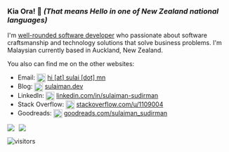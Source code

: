 ### Kia Ora! 👋 *(That means Hello in one of New Zealand national languages)*

I'm [well-rounded software developer](https://1x.engineer/) who passionate about software craftsmanship and technology solutions that solve business problems. I'm Malaysian currently based in Auckland, New Zealand.

You also can find me on the other websites:
- Email: <img align="center" src="https://cdn.jsdelivr.net/npm/simple-icons@3.0.1/icons/gmail.svg" alt="email logo" height="20" width="20" /> [hi [at] sulai [dot] mn](mailto:hi@sulai.mn)
- Blog: <img align="center" src="https://cdn.jsdelivr.net/npm/simple-icons@3.0.1/icons/wordpress.svg" alt="wordpress logo" height="20" width="20" /> [sulaiman.dev](https://sulaiman.dev)
- LinkedIn: <img align="center" src="https://cdn.jsdelivr.net/npm/simple-icons@3.0.1/icons/linkedin.svg" alt="linkedin logo" height="20" width="20" /> [linkedin.com/in/sulaiman-sudirman](https://linkedin.com/in/sulaiman-sudirman)
- Stack Overflow: <img align="center" src="https://cdn.jsdelivr.net/npm/simple-icons@3.0.1/icons/stackoverflow.svg" alt="stackoverflow logo" height="20" width="20" /> [stackoverflow.com/u/1109004](https://stackoverflow.com/u/1109004)
- Goodreads: <img align="center" src="https://cdn.jsdelivr.net/npm/simple-icons@3.0.1/icons/goodreads.svg" alt="goodreads logo" height="20" width="20" /> [goodreads.com/sulaiman_sudirman](https://goodreads.com/sulaiman_sudirman)

<!--
**natsu90/natsu90** is a ✨ _special_ ✨ repository because its `README.md` (this file) appears on your GitHub profile.

Here are some ideas to get you started:

- 🔭 I’m currently working on ...
- 🌱 I’m currently learning ...
- 👯 I’m looking to collaborate on ...
- 🤔 I’m looking for help with ...
- 💬 Ask me about ...
- 📫 How to reach me: ...
- 😄 Pronouns: ...
- ⚡ Fun fact: ...
-->

<div style="display: flex;">

<img style="margin-right: 10px" src="https://github-readme-stats.vercel.app/api/top-langs/?username=natsu90&hide_langs_below=1">

<img src="https://github-readme-stats.vercel.app/api?username=natsu90&show_icons=true">

</div>

![visitors](https://visitor-badge.laobi.icu/badge?page_id=natsu90)
